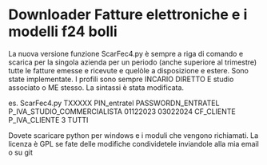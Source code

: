 # Downloader Fatture elettroniche e i modelli f24 bolli

La nuova versione funzione ScarFec4.py è sempre a riga di comando e scarica per la singola azienda per un periodo (anche superiore al trimestre) tutte le fatture emesse e ricevute e quelòle a disposizione e estere. Sono state implementate. I profili sono sempre INCARIO DIRETTO E studio associato o ME stesso. La sintassi è stata modificata.

es.
ScarFec4.py TXXXXX PIN_entratel PASSWORDN_ENTRATEL P_IVA_STUDIO_COMMERCIALISTA 01122023 03022024 CF_CLIENTE P_IVA_CLIENTE 3 TUTTI

Dovete scaricare python per windows e i moduli che vengono richiamati. La licenza è GPL se fate delle modifiche condividetele inviandole alla mia email o su git
